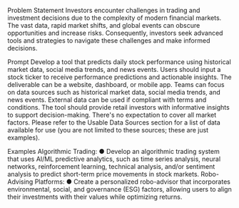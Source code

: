 Problem Statement
Investors encounter challenges in trading and investment decisions due to the complexity of modern
financial markets. The vast data, rapid market shifts, and global events can obscure opportunities and
increase risks. Consequently, investors seek advanced tools and strategies to navigate these challenges
and make informed decisions.


Prompt
Develop a tool that predicts daily stock performance using historical market data, social media trends,
and news events. Users should input a stock ticker to receive performance predictions and actionable
insights. The deliverable can be a website, dashboard, or mobile app.
Teams can focus on data sources such as historical market data, social media trends, and news events.
External data can be used if compliant with terms and conditions.
The tool should provide retail investors with informative insights to support decision-making. There's no
expectation to cover all market factors.
Please refer to the Usable Data Sources section for a list of data available for use (you are not limited to
these sources; these are just examples).


Examples
Algorithmic Trading:
● Develop an algorithmic trading system that uses AI/ML predictive analytics, such as time series
analysis, neural networks, reinforcement learning, technical analysis, and/or sentiment analysis
to predict short-term price movements in stock markets.
Robo-Advising Platforms:
● Create a personalized robo-advisor that incorporates environmental, social, and governance
(ESG) factors, allowing users to align their investments with their values while optimizing returns.
 
